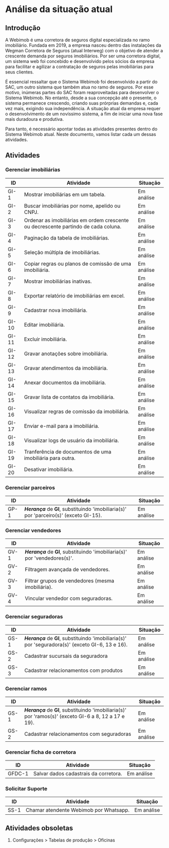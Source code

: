 # Análise da situação atual

## Introdução

A Webimob é uma corretora de seguros digital especializada no ramo imobiliário. Fundada em 2019, a empresa nasceu dentro das instalações da Wegman Corretora de Seguros (atual Interweg) com o objetivo de atender a crescente demanda por seguros imobiliários. Por ser uma corretora digital, um sistema web foi concebido e desenvolvido pelos sócios da empresa para facilitar e agilizar a contratação de seguros pelas imobiliárias para seus clientes.

É essencial ressaltar que o Sistema Webimob foi desenvolvido a partir do SAC, um outro sistema que também atua no ramo de seguros. Por esse motivo, inúmeras partes do SAC foram reaproveitadas para desenvolver o Sistema Webimob. No entanto, desde a sua concepção até o presente, o sistema permanece crescendo, criando suas prórprias demandas e, cada vez mais, exigindo sua independência. A situação atual da empresa requer o desenvolvimento de um novíssimo sistema, a fim de iniciar uma nova fase mais duradoura e produtiva.

Para tanto, é necessário apontar todas as atividades presentes dentro do Sistema Webimob atual. Neste documento, vamos listar cada um dessas atividades.

## Atividades

### Gerenciar imobiliárias

| ID | Atividade | Situação |
| --- | --- | --- |
| GI-1 | Mostrar imobiliárias em um tabela. | Em análise |
| GI-2 | Buscar imobiliárias por nome, apelido ou CNPJ. | Em análise |
| GI-3 | Ordenar as imobiliárias em ordem crescente ou decrescente partindo de cada coluna. | Em análise |
| GI-4 | Paginação da tabela de imobiliárias. | Em análise |
| GI-5 | Seleção múltipla de imobiliárias. | Em análise |
| GI-6 | Copiar regras ou planos de comissão de uma imobiliária. | Em análise |
| GI-7 | Mostrar imobiliárias inativas. | Em análise |
| GI-8 | Exportar relatório de imobiliárias em excel. | Em análise |
| GI-9 | Cadastrar nova imobiliária. | Em análise |
| GI-10 | Editar imobiliária. | Em análise |
| GI-11 | Excluir imobiliária. | Em análise |
| GI-12 | Gravar anotações sobre imobiliária. | Em análise |
| GI-13 | Gravar atendimentos da imobiliária. | Em análise |
| GI-14 | Anexar documentos da imobiliária. | Em análise |
| GI-15 | Gravar lista de contatos da imobiliária. | Em análise |
| GI-16 | Visualizar regras de comissão da imobiliária. | Em análise |
| GI-17 | Enviar e-mail para a imobiliária. | Em análise |
| GI-18 | Visualizar logs de usuário da imobiliária. | Em análise |
| GI-19 | Tranferência de documentos de uma imobiliária para outra. | Em análise |
| GI-20 | Desativar imobiliária. | Em análise |

### Gerenciar parceiros

| ID | Atividade | Situação |
| --- | --- | --- |
| GP-1 | __*Herança*__ de **GI**, substituindo 'imobiliaria(s)' por 'parceiro(s)' (exceto GI-15). | Em análise |

### Gerenciar vendedores

| ID | Atividade | Situação |
| --- | --- | --- |
| GV-1 | __*Herança*__ de **GI**, substituindo 'imobiliaria(s)' por 'vendedores(s)'. | Em análise |
| GV-2 | Filtragem avançada de vendedores. | Em análise |
| GV-3 | Filtrar grupos de vendedores (mesma imobiliária). | Em análise |
| GV-4 | Vincular vendedor com seguradoras. | Em análise |

### Gerenciar seguradoras

| ID | Atividade | Situação |
| --- | --- | --- |
| GS-1 | __*Herança*__ de **GI**, substituindo 'imobiliaria(s)' por 'seguradora(s)' (exceto GI-6, 13 e 16). | Em análise |
| GS-2 | Cadastrar sucursais da seguradora | Em análise |
| GS-3 | Cadastrar relacionamentos com produtos | Em análise |

### Gerenciar ramos

| ID | Atividade | Situação |
| --- | --- | --- |
| GS-1 | __*Herança*__ de **GI**, substituindo 'imobiliaria(s)' por 'ramos(s)' (exceto GI-6 a 8, 12 a 17 e 19). | Em análise |
| GS-2 | Cadastrar relacionamentos com seguradoras | Em análise |

### Gerenciar ficha de corretora

| ID | Atividade | Situação |
| --- | --- | --- |
| GFDC-1 | Salvar dados cadastrais da corretora. | Em análise |

### Solicitar Suporte

| ID | Atividade | Situação |
| --- | --- | --- |
| SS-1 | Chamar atendente Webimob por Whatsapp. | Em análise |

## Atividades obsoletas

1. Configurações > Tabelas de produção > Oficinas
